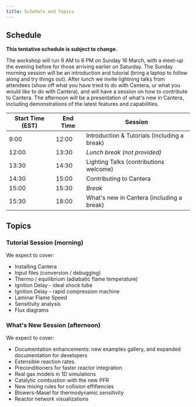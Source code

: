 ```yaml
---
title: Schedule and Topics
---
```


## Schedule

**This tentative schedule is subject to change.**

The workshop will run 9 AM to 6 PM on Sunday 16 March, with a meet-up the evening before for those arriving earlier on Saturday.
The Sunday morning session will be an introduction and tutorial (bring a laptop to follow along and try things out).
After lunch we invite lightning talks from attendees (show off what you have tried to do with Cantera, or what you would *like* to do with Cantera), and will have a session on how to contribute to Cantera.
The afternoon will be a presentation of what's new in Cantera, including demonstrations of the latest features and capabilities.


| Start Time (EST) | End Time | Session      |
|------------------|----------|--------------|
| 9:00  | 12:00 | Introduction & Tutorials (including a break) |
| 12:00 | 13:30 | *Lunch break (not provided)*           |
| 13:30 | 14:30 | Lighting Talks (contributions welcome)  |
| 14:30 | 15:00 | Contributing to Cantera                      |
| 15:00 | 15:30 | *Break*       |
| 15:30 | 18:00 | What's new in Cantera (including a break)  |

## Topics

### Tutorial Session (morning)

We expect to cover:

- Installing Cantera
- Input files (conversion / debugging)
- Thermo / equilibrium (adiabatic flame temperature)
- Ignition Delay - ideal shock tube
- Ignition Delay - rapid compression machine
- Laminar Flame Speed
- Sensitivity analysis
- Flux diagrams

### What's New Session (afternoon)

We expect to cover:

- Documentation enhancements: new examples gallery, and expanded documentation for developers
- Extensible reaction rates.
- Preconditioners for faster reactor integration
- Real gas models in 1D simulations
- Catalytic combustion with the new PFR
- New mixing rules for collision effifiencies
- Blowers-Masel for thermodynamic sensitivity
- Reactor network visualizations
